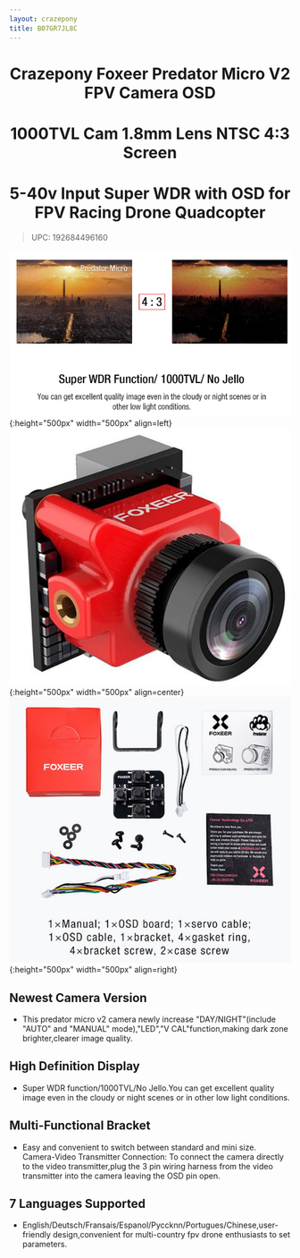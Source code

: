 ```yaml
---
layout: crazepony
title: B07GR7JL8C
---
```


#   
#  <center>Crazepony Foxeer Predator Micro V2 FPV Camera OSD</center>
#  <center>1000TVL Cam 1.8mm Lens NTSC 4:3 Screen</center>
#  <center>5-40v Input Super WDR with OSD for FPV Racing Drone Quadcopter</center>
> UPC: 192684496160

![](/assets/img/pradetor_1.png){:height="500px" width="500px" align=left}
![](/assets/img/pradetor_2.png){:height="500px" width="500px" align=center}
![](/assets/img/pradetor_3.png){:height="500px" width="500px" align=right}


## Newest Camera Version
+ This predator micro v2 camera newly increase "DAY/NIGHT"(include "AUTO" and "MANUAL" mode),"LED","V CAL"function,making dark zone brighter,clearer image quality.

## High Definition Display
+ Super WDR function/1000TVL/No Jello.You can get excellent quality image even in the cloudy or night scenes or in other low light conditions.

## Multi-Functional Bracket
+ Easy and convenient to switch between standard and mini size.
Camera-Video Transmitter Connection: To connect the camera directly to the video transmitter,plug the 3 pin wiring harness from the video transmitter into the camera leaving the OSD pin open.

## 7 Languages Supported
+ English/Deutsch/Fransais/Espanol/Pyccknn/Portugues/Chinese,user-friendly design,convenient for multi-country fpv drone enthusiasts to set parameters.
